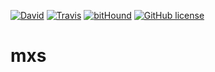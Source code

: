[![David](https://img.shields.io/david/iSm1le/mxs.svg?style=flat-square)](https://david-dm.org/iSm1le/mxs)
[![Travis](https://img.shields.io/travis/iSm1le/mxs.svg?style=flat-square)](https://travis-ci.org/iSm1le/mxs)
[![bitHound](https://img.shields.io/bithound/code/github/ism1le/mxs.svg?style=flat-square)](https://www.bithound.io/github/ism1le/mxs)
[![GitHub license](https://img.shields.io/badge/license-MIT-blue.svg?style=flat-square)](https://raw.githubusercontent.com/iSm1le/mxs/master/LICENSE)
# mxs
